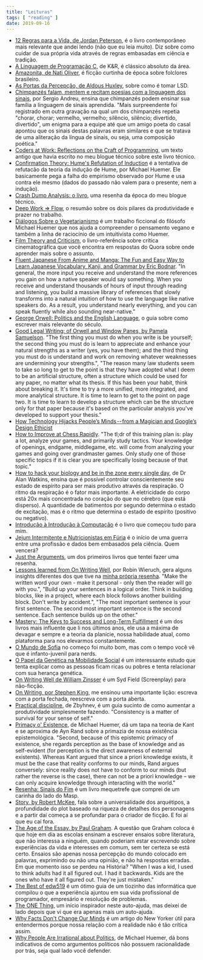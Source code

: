 ```yaml
---
title: "Leituras"
tags: [ "reading" ]
date: 2019-09-16
---
```

 - [12 Regras para a Vida, de Jordan Peterson](/12-rules-for-life-jordan-b-peterson), é o livro contemporâneo mais relevante que andei lendo (não que eu leia muito). Diz sobre como cuidar de sua própria vida através de regras embasadas em ciência e tradição.
 - [A Linguagem de Programação C](/the-c-programming-language), de K&R, é clássico absoluto da área.
 - [Amazonita, de Nati Oliver](/amazonita), é ficção curtinha de época sobre folclores brasileiro.
 - [As Portas da Percepção, de Aldous Huxley](/as-portas-da-percepcao), sobre como é tomar LSD.
 - [Chimpanzés falam, mentem e recitam poesias com a linguagem dos sinais](https://exame.abril.com.br/ciencia/chimpanzes-falam-mentem-e-recitam-poesias-com-a-linguagem-dos-sinais/), por Sergio Andreu, ensina que chimpanzés podem ensinar sua família a linguagem de sinais aprendida. "Mais surpreendente foi registrado em outra gravação na qual um dos chimpanzés repetia "chorar, chorar; vermelho, vermelho; silêncio, silêncio; divertido, divertido", um enigma para a equipe até que um amigo poeta do casal apontou que os sinais destas palavras eram similares e que se tratava de uma aliteração da língua de sinais, ou seja, uma composição poética."
 - [Coders at Work: Reflections on the Craft of Programming](/coders-at-work), um texto antigo que havia escrito no meu blogue técnico sobre este livro técnico.
 - [Confirmation Theory: Hume's Refutation of Induction](/confirmation-theory) é a tentativa de refutacão da teoria da indução de Hume, por Michael Huemer. Ele basicamente pega a falha do empirismo observado por Hume e usa contra ele mesmo (dados do passado não valem para o presente, nem a indução).
 - [Crash Dump Analysis: o livro](/crash-dump-analysis-o-livro), uma resenha da época do meu blogue técnico.
 - [Deep Work => Flow](/deep-work-flow), o resumão sobre os dois pilares da produtividade e prazer no trabalho.
 - [Diálogos Sobre o Vegetarianismo](/dialogos-sobre-o-vegetarianismo) é um trabalho ficcional do filósofo Michael Huemer que nos ajuda a compreender o pensamento vegano e também a linha de raciocínio de um intuitivista como Huemer.
 - [Film Theory and Criticism](/film-theory-and-criticism), o livro-referência sobre crítica cinematográfica que você encontra em respostas do Quora sobre onde aprender mais sobre o assunto.
 - [Fluent Japanese From Anime and Manga: The Fun and Easy Way to Learn Japanese Vocabulary, Kanji, and Grammar by Eric Bodnar](https://www.amazon.com/Fluent-Japanese-Anime-Manga-Vocabulary-ebook/dp/B07MRGPJH2). "In general, the more input you receive and understand the more references you gain on how a native speaker would say something. When you receive and understand thousands of hours of input through reading and listening, you build a massive library of references that slowly transforms into a natural intuition of how to use the language like native speakers do. As a result, you understand nearly everything, and you can speak fluently while also sounding near-native."
 - [George Orwell: Politics and the English Language](/george-orwell-politics-and-the-english-language), o guia sobre como escrever mais relevante do século.
 - [Good Legal Writing: of Orwell and Window Panes, by Pamela Samuelson](https://scholarship.law.berkeley.edu/cgi/viewcontent.cgi?article=2050&context=facpubs). "The first thing you must do when you write is be yourself; the second thing you must do is learn to appreciate and enhance your natural strengths as a writer (yes, you have them); and the third thing you must do is understand and work on removing whatever weaknesses are undermining your strengths.", "The reason many law students seem to take so long to get to the point is that they have adopted what I deem to be an artificial structure, often a structure which could be used for any paper, no matter what its thesis. If this has been your habit, think about breaking it. It's time to try a more unified, more integrated, and more analytical structure. It is time to learn to get to the point on page two. It is time to learn to develop a structure which can be the structure only for that paper because it's based on the particular analysis you've developed to support your thesis."
 - [How Technology Hijacks People’s Minds -- from a Magician and Google’s Design Ethicist](/leitura-how-technology-hijacks-peoples-minds)
 - [How to Improve at Chess Rapidly](https://miproconsulting.com/how-to-improve-at-chess-rapidly/). "The tl;dr of this training plan is: play a lot, analyze your games, and primarily study tactics. Your knowledge of openings, endgame, middlegame, etc. will come from analyzing your games and going over grandmaster games. Only study one of those specific topics if it is clear you are specifically losing because of that topic."
 - [How to hack your biology and be in the zone every single day](https://www.youtube.com/watch?v=0xc3XdOiGGI), de Dr Alan Watkins, ensina que é possível controlar conscientemente seu estado de espírito para ser mais produtivo através da respiração. O ritmo da respiração é o fator mais importante. A eletricidade do corpo está 20x mais concentrada no coração do que no cérebro (que está disperso). A quantidade de batimentos por segundo determina o estado de excitação, mas é o ritmo que determina o estado de espírito (positivo ou negativo).
 - [Introdução à Introdução à Computação](/introducao-a-introducao-a-computacao) é o livro que começou tudo para mim.
 - [Jejum Intermitente e Nutricionistas em Fúria](/jejum-intermitente-e-nutricionistas-em-furia) é o início de uma guerra entre uma profissão e dados bem embasados pela ciência. Quem vencerá?
 - [Just the Arguments](/just-the-arguments), um dos primeiros livros que tentei fazer uma resenha.
 - [Lessons learned from On Writing Well](https://www.robinwieruch.de/lessons-learned-on-writing-well/), por Robin Wieruch, gera alguns insights diferentes dos que tive na [minha própria resenha](/on-writing-well). "Make the written word your own - make it personal - only then the reader will go with you.", "Build up your sentences in a logical order. Think in building blocks, like in a project, where each block follows another building block. Don't write by accident.", "The most important sentence is your first sentence. The second most important sentence is the second sentence. Each sentence builds up on the other."
 - [Mastery: The Keys to Success and Long-Term Fulfillment](/livro-mastering-the-key-to-success-and-long-term-fulfillment) é um dos livros mais influente que li nos últimos anos, ele usa a máxima de devagar e sempre e a teoria da planície, nossa habilidade atual, como plataforma para nos elevarmos constantemente.
 - [O Mundo de Sofia](/o-mundo-de-sofia) no começo foi muito bom, mas com o tempo você vê que é infanto-juvenil para nerds.
 - [O Papel da Genética na Mobilidade Social](/o-papel-da-genetica-na-mobilidade-social) é um interessante estudo que tenta explicar como as pessoas ficam ricas ou pobres e tenta relacionar com sua herança genética.
 - [On Writing Well de William Zinsser](/on-writing-well) é um Syd Field (Screenplay) para não-ficção.
 - [On Writing, por Stephen King](/on-writing-stephen-king), me ensinou uma importante lição: escreva com a porta fechada, reescreva com a porta aberta.
 - [Practical discipline](http://www.wisdomination.com/practical-discipline/), de Zbyhnev, é um guia sucinto de como aumentar a produtividade simplesmente fazendo. "Consistency is a matter of survival for your sense of self."
 - [Primacy o' Existence](http://www.owl232.net/papers/rand2.htm), de Michael Huemer, dá um tapa na teoria de Kant e se aproxima de Ayn Rand sobre a primazia de nossa existência epistemológica. "Second, because of this epistemic primacy of existence, she regards perception as the base of knowledge and as self-evident (for perception is the direct awareness of external existents). Whereas Kant argued that since a priori knowledge exists, it must be the case that reality conforms to our minds, Rand argues conversely: since reality does not have to conform to our minds (but rather the reverse is the case), there can not be a priori knowledge – we can only acquire knowledge through interacting with the world."
 - [Resenha: Sinais do Fim](/sinais-do-fim) é um livro mequetrefe que comprei de um carinha do lado do Masp.
 - [Story, by Robert McKee](/story-robert-mckee), fala sobre a universalidade dos arquétipos, a profundidade do plot baseado na riqueza de detalhes dos personagens e a partir daí começa a se profundar para o criador de ficção. E foi aí que eu caí fora.
 - [The Age of the Essay, by Paul Graham](http://www.paulgraham.com/essay.html).  A questão que Graham coloca é que hoje em dia as escolas ensinam a escrever ensaios sobre literatura, que não interessa a ninguém, quando poderiam estar escrevendo sobre experiências da vida e interesses em comum, sem ter certeza se está certo. Ensaios são apenas nossa percepção do mundo colocado em palavras, exprimindo ou não uma opinião, e não há respostas erradas. Em que momento isso se perdeu na História? "When I was a kid, I used to think adults had it all figured out. I had it backwards. Kids are the ones who have it all figured out. They're just mistaken."
 - [The Best of edw519](/the-best-of-edw519) é um ótimo guia de um tiozinho das informática que compilou o que a experiência ajuntou em sua vida profissional de programador, empresário e resolução de problemas.
 - [The ONE Thing](/the-one-thing), um início inspirador neste auto-ajuda, mas deixei de lado depois que vi que era apenas mais um auto-ajuda.
 - [Why Facts Don't Change Our Minds](/why-facts-dont-change-our-minds) é um artigo do New Yorker útil para entendermos porque nossa relação com a realidade não é tão crítica assim.
 - [Why People Are Irrational about Politics](/why-people-are-irrational-about-politics), de Michael Huemer, dá bons indicativos de como argumentos políticos não possuem racionalidade por trás, seja qual lado você defender.
